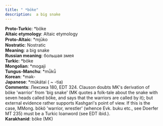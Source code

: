 ```yaml
---
title: " *böke"
description:  a big snake
---
```


<strong>Proto-Turkic</strong>:  *böke<br>
<strong>Altaic etymology</strong>:  Altaic etymology<br>
<strong> Proto-Altaic</strong>:  *mi̯ūko<br>
<strong>Nostratic</strong>:  Nostratic<br>
<strong>Meaning</strong>:  a big snake<br>
<strong>Russian meaning</strong>:  большая змея<br>
<strong>Turkic</strong>:  *böke<br>
<strong>Mongolian</strong>:  *mogaji<br>
<strong>Tungus-Manchu</strong>:  *mǖkǖ<br>
<strong>Korean</strong>:  *mǝk-<br>
<strong>Japanese</strong>:  *múkátai ( ~ -tia)<br>
<strong>Comments</strong>:  Лексика 180, EDT 324. Clauson doubts MK's derivation of böke 'warrior' from 'big snake' (MK quotes a folk-tale about the snake with seven heads called böke, and says that the warriors are called by it); but external evidence rather supports Kashgari's point of view. If this is the case, MMong. bökö 'warrior, wrestler' (whence Evk. buku etc., see Doerfer MT 235) must be a Turkic loanword (see EDT ibid.).<br>
<strong>Karakhanid</strong>:  böke (MK)<br>


